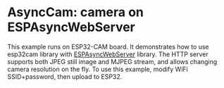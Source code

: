 # AsyncCam: camera on ESPAsyncWebServer

This example runs on ESP32-CAM board.
It demonstrates how to use esp32cam library with [ESPAsyncWebServer](https://github.com/me-no-dev/ESPAsyncWebServer) library.
The HTTP server supports both JPEG still image and MJPEG stream, and allows changing camera resolution on the fly.
To use this example, modify WiFi SSID+password, then upload to ESP32.
